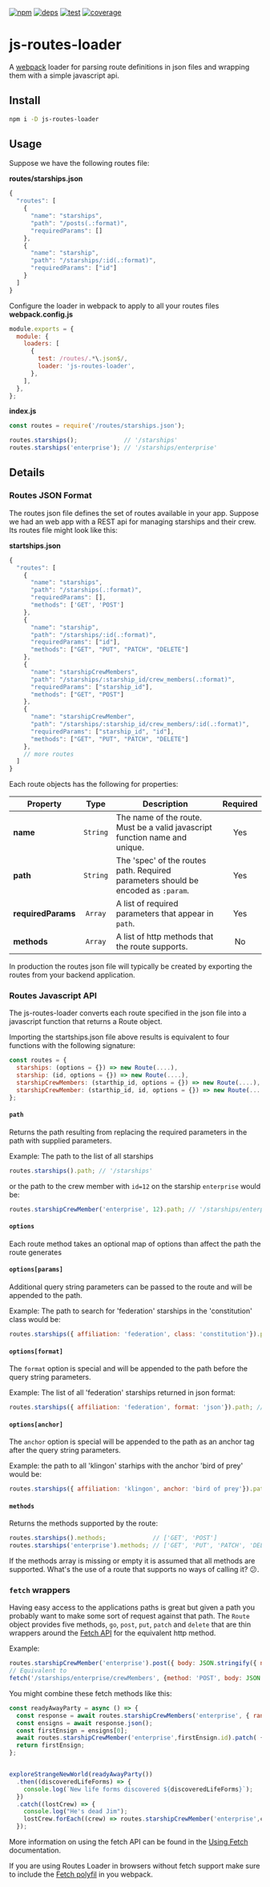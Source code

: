 [![npm][npm]][npm-url]
[![deps][deps]][deps-url]
[![test][test]][test-url]
[![coverage][cover]][cover-url]

# js-routes-loader

A [webpack](https://github.com/webpack/webpack) loader for parsing route definitions in json files and wrapping them with a simple javascript api.

## Install

```bash
npm i -D js-routes-loader
```

## Usage

Suppose we have the following routes file:

**routes/starships.json**
```js
{
  "routes": [
    {
      "name": "starships",
      "path": "/posts(.:format)",
      "requiredParams": []
    },
    {
      "name": "starship",
      "path": "/starships/:id(.:format)",
      "requiredParams": ["id"]
    }
  ]
}
```

Configure the loader in webpack to apply to all your routes files
**webpack.config.js**
```js
module.exports = {
  module: {
    loaders: [
      {
        test: /routes/.*\.json$/,
        loader: 'js-routes-loader',
      },
    ],
  },
};
```

**index.js**
```js
const routes = require('/routes/starships.json');

routes.starships();             // '/starships'
routes.starships('enterprise'); // '/starships/enterprise'
```

## Details

### Routes JSON Format

The routes json file defines the set of routes available in your app.
Suppose we had an web app with a REST api for  managing starships and their crew.
Its routes file might look like this:

**startships.json**
```js
{
  "routes": [
    {
      "name": "starships",
      "path": "/starships(.:format)",
      "requiredParams": [],
      "methods": ['GET', 'POST']
    },
    {
      "name": "starship",
      "path": "/starships/:id(.:format)",
      "requiredParams": ["id"],
      "methods": ["GET", "PUT", "PATCH", "DELETE"]
    },
    {
      "name": "starshipCrewMembers",
      "path": "/starships/:starship_id/crew_members(.:format)",
      "requiredParams": ["starship_id"],
      "methods": ["GET", "POST"]
    },
    {
      "name": "starshipCrewMember",
      "path": "/starships/:starship_id/crew_members/:id(.:format)",
      "requiredParams": ["starship_id", "id"],
      "methods": ["GET", "PUT", "PATCH", "DELETE"]
    },
    // more routes
  ]
}
```

Each route objects has the following for properties:

|Property|Type |Description|Required|
|--------|:---:|-----------|:------:|
|**name**|`String`| The name of the route. Must be a valid javascript function name and unique. | Yes |
|**path**|`String`| The 'spec' of the routes path. Required parameters should be encoded as `:param`. | Yes |
|**requiredParams** |`Array`| A list of required parameters that appear in `path`. | Yes |
|**methods** |`Array`| A list of http methods that the route supports. | No |
 
In production the routes json file will typically be created by exporting the routes from your backend application.  

### Routes Javascript API

The js-routes-loader converts each route specified in the json file into a javascript function that returns a Route object.

Importing the startships.json file above results is equivalent to four functions with the following signature:

```js
const routes = {
  starships: (options = {}) => new Route(....),
  starship: (id, options = {}) => new Route(....),
  starshipCrewMembers: (starthip_id, options = {}) => new Route(....),
  starshipCrewMember: (starthip_id, id, options = {}) => new Route(....),
};
``` 

#### `path`
Returns the path resulting from replacing the required parameters in the path with supplied parameters.

Example: The path to the list of all starships
```js
routes.starships().path; // '/starships'
```

or the path to the crew member with `id=12` on the starship `enterprise` would be:
```js
routes.starshipCrewMember('enterprise', 12).path; // '/starships/enterprise/crewMembers/12'
```

#### `options`
Each route method takes an optional map of options than affect the path the route generates

#### `options[params]`

Additional query string parameters can be passed to the route and will be appended to the path.

Example: The path to search for 'federation' starships in the 'constitution' class would be:
```js
routes.starships({ affiliation: 'federation', class: 'constitution'}).path; // '/starships?affiliation=federation&class=constitution'
```

#### `options[format]`
The `format` option is special and will be appended to the path before the query string parameters.

Example: The list of all 'federation' starships returned in json format:
```js
routes.starships({ affiliation: 'federation', format: 'json'}).path; // '/starships.json?affiliation=federation'
```

#### `options[anchor]`
The `anchor` option is special will be appended to the path as an anchor tag after the query string parameters.

Example: the path to all 'klingon' starhips with the anchor 'bird of prey' would be:
```js
routes.starships({ affiliation: 'klingon', anchor: 'bird of prey'}).path; // '/starships?affiliation=kligon#bird%20of%20prey'
```

#### `methods`
Returns the methods supported by the route:

```js
routes.starships().methods;             // ['GET', 'POST']
routes.starships('enterprise').methods; // ['GET', 'PUT', 'PATCH', 'DELETE']
```

If the methods array is missing or empty it is assumed that all methods are supported. What's the use of a route that supports no ways of calling it? :confused:.

### `fetch` wrappers

Having easy access to the applications paths is great but given a path you probably want to make some sort of request against that path.
The `Route` object provides five methods, `go`, `post`, `put`, `patch` and `delete` that are thin wrappers around the [Fetch API](https://developer.mozilla.org/en-US/docs/Web/API/Fetch_API) for the equivalent http method.

Example:
```js
routes.starshipCrewMember('enterprise').post({ body: JSON.stringify({ name: 'James T. Kirk', rank: 'Captain' }));
// Equivalent to
fetch('/starships/enterprise/crewMembers', {method: 'POST', body: JSON.stringify({ name: 'James T. Kirk', rank: 'Captain' }) });
``` 

You might combine these fetch methods like this:
```js
const readyAwayParty = async () => {
  const response = await routes.starshipCrewMembers('enterprise', { rank: 'ensign', shirt: 'red' });
  const ensigns = await response.json();
  const firstEnsign = ensigns[0];
  await routes.starshipCrewMember('enterprise',firstEnsign.id).patch( {status: 'away', phasers: 'stun'});
  return firstEnsign;
};


exploreStrangeNewWorld(readyAwayParty())
  .then((discoveredLifeForms) => {
    console.log(`New life forms discovered ${discoveredLifeForms}`);
  })
  .catch((lostCrew) => {
    console.log("He's dead Jim");
    lostCrew.forEach((crew) => routes.starshipCrewMember('enterprise',crew.id).destroy());
  });
```

More information on using the fetch API can be found in the [Using Fetch](https://developer.mozilla.org/en-US/docs/Web/API/Fetch_API/Using_Fetch) documentation.

If you are using Routes Loader in browsers without fetch support make sure to include the [Fetch polyfil](https://developer.mozilla.org/en-US/docs/Web/API/Fetch_API) in you webpack.


[npm]: https://img.shields.io/npm/v/js-routes-loader.svg
[npm-url]: https://npmjs.com/package/js-routes-loader

[deps]: https://david-dm.org/Alignable/js-routes-loader.svg
[deps-url]: https://david-dm.org/Alignable/js-routes-loader

[test]: http://img.shields.io/travis/Alignable/js-routes-loader.svg
[test-url]: https://travis-ci.org/Alignable/js-routes-loader

[cover]: https://codecov.io/gh/Alignable/js-routes-loader/branch/master/graph/badge.svg
[cover-url]: https://codecov.io/gh/Alignable/js-routes-loader
